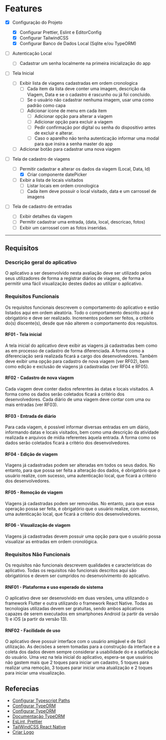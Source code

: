 # Features

- [x] Configuração do Projeto
  - [X] Configurar Prettier, Eslint e EditorConfig
  - [X] Configurar TailwindCSS
  - [x] Configurar Banco de Dados Local (Sqlite e/ou TypeORM)

- [ ] Autenticação Local
  - [ ] Cadastrar um senha localmente na primeira inicialização do app

- [ ] Tela Inicial
  - [ ] Exibir lista de viagens cadastradas em ordem cronologica
    - [ ] Cada item da lista deve conter uma imagem, descrição da Viagem, Data e se o cadastro é rascunho ou já foi concluido.
    - [ ] Se o usuário não cadastrar nenhuma imagem, usar uma como padrão como capa
    - [ ] Adicionar icone de menu em cada item
      - [ ] Adicionar opção para alterar a viagem
      - [ ] Adicionar opção para excluir a viagem
      - [ ] Pedir confirmação por digital ou senha do dispositivo antes de excluir e alterar.
      - [ ] Caso o aparelho não tenha autenticação informar uma modal para que insira a senha master do app
  - [ ] Adicionar botão para cadastrar uma nova viagem
- [ ] Tela de cadastro de viagens

  - [ ] Permitir cadastrar e alterar os dados da viagem (Local, Data, Id)
    - [X] Criar componente datePicker
  - [ ] Exibir a lista de locais visitados
    - [ ] Listar locais em ordem cronologica
    - [ ] Cada item deve possuir o local visitado, data e um carrossel de imagens

- [ ] Tela de cadastro de entradas
  - [ ] Exibir detalhes da viagem
  - [ ] Permitir cadastrar uma entrada, (data, local, descricao, fotos)
  - [ ] Exibir um carrossel com as fotos inseridas.

---

## Requisitos

### Descrição geral do aplicativo

O aplicativo a ser desenvolvido nesta avaliação deve ser utilizado pelos seus utilizadores de forma a registrar diários de viagens, de forma a permitir uma fácil visualização destes dados ao utilizar o aplicativo.

### Requisitos Funcionais

Os requisitos funcionais descrevem o comportamento do aplicativo e estão listados aqui em ordem aleatória. Todo o comportamento descrito aqui é obrigatório e deve ser realizado. Incrementos podem ser feitos, a critério do(s) discente(s), desde que não alterem o comportamento dos requisitos.

#### RF01 - Tela inicial

A tela inicial do aplicativo deve exibir as viagens já cadastradas bem como as em processo de cadastro de forma diferenciada. A forma como a diferenciação será realizada ficará a cargo dos desenvolvedores. Também deve exibir uma opção para cadastro de nova viagem (ver RF02), bem como edição e exclusão de viagens já cadastradas (ver RF04 e RF05).

#### RF02 - Cadastro de nova viagem

Cada viagem deve conter dados referentes às datas e locais visitados. A forma como os dados serão coletados ficará a critério dos desenvolvedores. Cada diário de uma viagem deve contar com uma ou mais entradas (ver RF03).

#### RF03 - Entrada de diário

Para cada viagem, é possível informar diversas entradas em um diário, informando datas e locais visitados, bem como uma descrição da atividade realizada e arquivos de mídia referentes àquela entrada. A forma como os dados serão coletados ficará a critério dos desenvolvedores.

#### RF04 - Edição de viagem

Viagens já cadastradas podem ser alteradas em todos os seus dados. No entanto, para que possa ser feita a alteração dos dados, é obrigatório que o usuário realize, com sucesso, uma autenticação local, que ficará a critério dos desenvolvedores.

#### RF05 - Remoção de viagem

Viagens já cadastradas podem ser removidas. No entanto, para que essa operação possa ser feita, é obrigatório que o usuário realize, com sucesso, uma autenticação local, que ficará a critério dos desenvolvedores.

#### RF06 - Visualização de viagem

Viagens já cadastradas devem possuir uma opção para que o usuário possa visualizar as entradas em ordem cronológica.

### Requisitos Não Funcionais

Os requisitos não funcionais descrevem qualidades e características do aplicativo. Todas os requisitos não funcionais descritos aqui são obrigatórios e devem ser cumpridos no desenvolvimento do aplicativo.

#### RNF01 - Plataforma e uso esperado do sistema

O aplicativo deve ser desenvolvido em duas versões, uma utilizando o framework Flutter e outra utilizando o framework React Native. Todas as tecnologias utilizadas devem ser gratuitas, sendo ambos aplicativos capazes de serem executados em smartphones Android (a partir da versão 1) e iOS (a partir da versão 13).

#### RNF02 - Facilidade de uso

O aplicativo deve possuir interface com o usuário amigável e de fácil utilização. As decisões a serem tomadas para a construção da interface e a coleta dos dados devem sempre considerar a usabilidade do e a satisfação do usuário. Uma vez na tela inicial do aplicativo, espera-se que usuários não gastem mais que 2 toques para iniciar um cadastro, 5 toques para realizar uma remoção, 3 toques parar iniciar uma atualização e 2 toques para iniciar uma visualização.

## Referecias

- [Configurar Typescript Paths](https://reactnative.dev/docs/typescript)
- [Configurar TypeORM](https://dev.to/jgabriel1/expo-sqlite-typeorm-4mn8)
- [Configurar TypeORM](https://github.com/DeividFrancis/poc-expo-typeorm/)
- [Documentação TypeORM](https://typeorm.io/)
- [EsLint, Prettier](https://www.youtube.com/watch?v=e_nJ5DxZ900)
- [TailWindCSS React Native](https://www.nativewind.dev/)
- [Criar Logo](https://designs.ai/logomaker)
